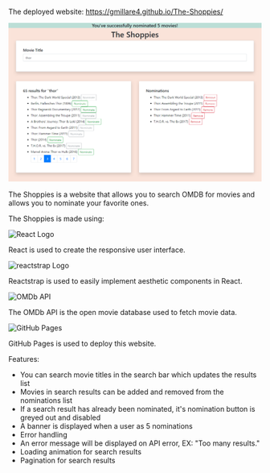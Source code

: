 The deployed website: https://gmillare4.github.io/The-Shoppies/

![The Shoppies](public/theShoppies.PNG)

The Shoppies is a website that allows you to search OMDB for movies and allows you to nominate your favorite ones.

The Shoppies is made using:

![React Logo](https://miro.medium.com/max/3600/1*HSisLuifMO6KbLfPOKtLow.jpeg)

React is used to create the responsive user interface.

![reactstrap Logo](https://cloud.githubusercontent.com/assets/399776/13906899/1de62f0c-ee9f-11e5-95c0-c515fee8e918.png)

Reactstrap is used to easily implement aesthetic components in React.

![OMDb API](https://mherman.org/microservice-movies/images/omdb.png)

The OMDb API is the open movie database used to fetch movie data.

![GitHub Pages](https://i.ytimg.com/vi/2MsN8gpT6jY/maxresdefault.jpg)

GitHub Pages is used to deploy this website.

Features:

- You can search movie titles in the search bar which updates the results list
- Movies in search results can be added and removed from the nominations list
- If a search result has already been nominated, it's nomination button is greyed out and disabled
- A banner is displayed when a user as 5 nominations
- Error handling
- An error message will be displayed on API error, EX: "Too many results."
- Loading animation for search results
- Pagination for search results
